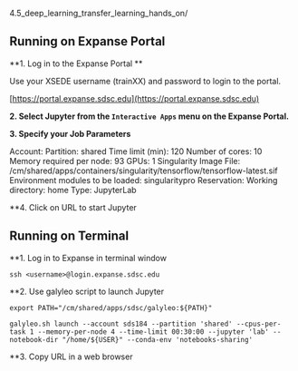 4.5_deep_learning_transfer_learning_hands_on/

## Running on Expanse Portal

**1. Log in to the Expanse Portal **

Use your XSEDE username (trainXX) and password to login to the portal.

[https://portal.expanse.sdsc.edu](https://portal.expanse.sdsc.edu)

**2. Select Jupyter from the `Interactive Apps` menu on the Expanse Portal.**

**3. Specify your Job Parameters**

Account:  <account>
Partition:  shared
Time limit (min): 120
Number of cores: 10
Memory required per node: 93
GPUs: 1
Singularity Image File: /cm/shared/apps/containers/singularity/tensorflow/tensorflow-latest.sif 
Environment modules to be loaded: singularitypro
Reservation: <reservation>
Working directory:  home
Type: JupyterLab

**4. Click on URL to start Jupyter


## Running on Terminal

**1. Log in to Expanse in terminal window
```
ssh <username>@login.expanse.sdsc.edu
```

**2. Use galyleo script to launch Jupyter
```
export PATH="/cm/shared/apps/sdsc/galyleo:${PATH}"
```

```
galyleo.sh launch --account sds184 --partition 'shared' --cpus-per-task 1 --memory-per-node 4 --time-limit 00:30:00 --jupyter 'lab' --notebook-dir "/home/${USER}" --conda-env 'notebooks-sharing'
```

**3. Copy URL in a web browser



